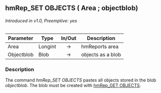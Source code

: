 ## hmRep_SET OBJECTS ( Area ; objectblob)
###### Introduced in v1.0, Preemptive: yes

|Parameter|Type|In/Out|Description
|---|---|:---:|---
|Area|Longint|→|hmReports area
|Objectblob|Blob|→|objects as a blob

### Description
The command *hmRep_SET OBJECTS* pastes all objects stored in the blob *objectblob*. The blob must be created with [hmRep_GET OBJECTS](hmRep_GetObjects.md).
